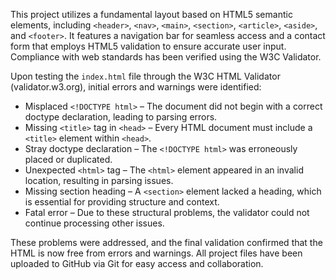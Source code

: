 This project utilizes a fundamental layout based on HTML5 semantic elements, including `<header>`, `<nav>`, `<main>`, `<section>`, `<article>`, `<aside>`, and `<footer>`. It features a navigation bar for seamless access and a contact form that employs HTML5 validation to ensure accurate user input. Compliance with web standards has been verified using the W3C Validator.

Upon testing the `index.html` file through the W3C HTML Validator (validator.w3.org), initial errors and warnings were identified:
- Misplaced `<!DOCTYPE html>` – The document did not begin with a correct doctype declaration, leading to parsing errors.
- Missing `<title>` tag in `<head>` – Every HTML document must include a `<title>` element within `<head>`.
- Stray doctype declaration – The `<!DOCTYPE html>` was erroneously placed or duplicated.
- Unexpected `<html>` tag – The `<html>` element appeared in an invalid location, resulting in parsing issues.
- Missing section heading – A `<section>` element lacked a heading, which is essential for providing structure and context.
- Fatal error – Due to these structural problems, the validator could not continue processing other issues.

These problems were addressed, and the final validation confirmed that the HTML is now free from errors and warnings. All project files have been uploaded to GitHub via Git for easy access and collaboration.